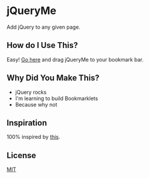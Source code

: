 # jQueryMe
Add jQuery to any given page.

## How do I Use This?
Easy! [Go here](http://carlsednaoui.github.io/jqueryme/jqueryme.html) and drag jQueryMe to your bookmark bar.

## Why Did You Make This?
- jQuery rocks
- I'm learning to build Bookmarklets
- Because why not

## Inspiration
100% inspired by [this](http://www.learningjquery.com/2006/12/jquerify-bookmarklet).

## License
[MIT](http://opensource.org/licenses/MIT)